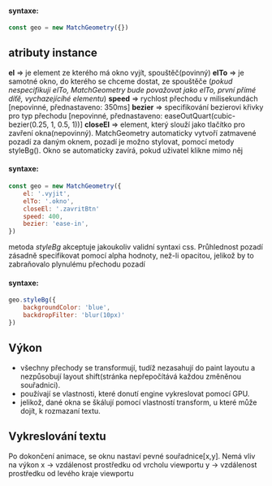 #### syntaxe:

```javascript
const geo = new MatchGeometry({})
```

## atributy instance
**el** => je element ze kterého má okno vyjít, spouštěč(povinný)
**elTo** => je samotné okno, do kterého se chceme dostat, ze spouštěče
(*pokud nespecifikuji elTo, MatchGeometry bude považovat jako elTo, první přímé díťě, vychazejícíhé elementu*)
**speed** => rychlost přechodu v milisekundách [nepovinné, přednastaveno: 350ms]
**bezier** => specifikování bezierovi křivky pro typ přechodu [nepovinné, přednastaveno: easeOutQuart(cubic-bezier(0.25, 1, 0.5, 1))]
**closeEl** => element, který slouží jako tlačítko pro zavření okna(nepovinný). MatchGeometry automaticky vytvoří zatmavené pozadí za daným oknem, 
pozadí je možno stylovat, pomocí metody styleBg(). Okno se automaticky zavírá, pokud uživatel klikne mimo něj

#### syntaxe:

```javascript
const geo = new MatchGeometry({
    el: '.vyjit',
    elTo: '.okno',
    closeEl: '.zavritBtn'
    speed: 400,
    bezier: 'ease-in',
})
```

metoda *styleBg* akceptuje jakoukoliv validní syntaxi css. Průhlednost pozadí zásadně specifikovat pomocí alpha hodnoty, než-li opacitou, jelikož by to 
zabraňovalo plynulému přechodu pozadí

#### syntaxe:

```javascript
geo.styleBg({
    backgroundColor: 'blue',
    backdropFilter: 'blur(10px)'
})
```

## Výkon
- všechny přechody se transformují, tudíž nezasahují do paint layoutu a nezpůsobují layout shift(stránka nepřepočítává každou změněnou souřadnici).
- používají se vlastnosti, které donutí engine vykreslovat pomocí GPU.
- jelikož, dané okna se škálují pomocí vlastností transform, u které může dojít, k rozmazaní textu.

## Vykreslování textu
Po dokončení animace, se oknu nastaví pevné souřadnice[x,y]. Nemá vliv na výkon
x -> vzdálenost prostředku od vrcholu viewportu
y -> vzdálenost prostředku od levého kraje viewportu
